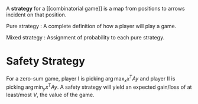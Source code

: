 A **strategy** for a [[combinatorial game]] is a map from positions to arrows incident on that position.

Pure strategy
: A complete definition of how a player will play a game.

Mixed strategy
: Assignment of probability to each pure strategy.

# Safety Strategy

For a zero-sum game, player I is picking $\arg\max_x x^\mathsf{T} A y$ and player II is picking $\arg\min_y x^\mathsf{T}Ay$. A safety strategy will yield an expected gain/loss of at least/most $V$, the value of the game.
